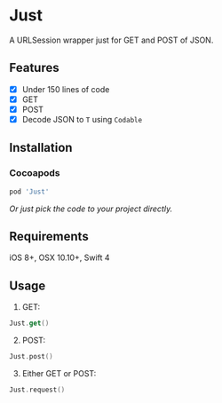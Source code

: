 # Just
A URLSession wrapper just for GET and POST of JSON.

## Features
- [x] Under 150 lines of code
- [x] GET
- [x] POST
- [x] Decode JSON to `T` using `Codable`

## Installation
### Cocoapods
```ruby
pod 'Just'
```
*Or just pick the code to your project directly.*

## Requirements
iOS 8+, OSX 10.10+, Swift 4

## Usage
1. GET:
```swift
Just.get()
```
2. POST:
```swift
Just.post()
```
3. Either GET or POST:
```swift
Just.request()
```
